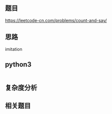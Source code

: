 ## 题目
https://leetcode-cn.com/problems/count-and-say/

## 思路
imitation

## python3
```python3

```

## 复杂度分析

## 相关题目
